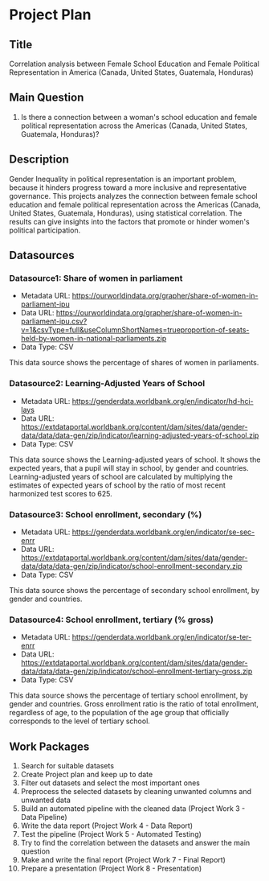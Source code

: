 # Project Plan

## Title
<!-- Give your project a short title. -->
Correlation analysis between Female School Education and Female Political Representation in America (Canada, United States, Guatemala, Honduras)

## Main Question

<!-- Think about one main question you want to answer based on the data. -->
1. Is there a connection between a woman's school education and female political representation across the Americas (Canada, United States, Guatemala, Honduras)?

## Description

<!-- Describe your data science project in max. 200 words. Consider writing about why and how you attempt it. -->
Gender Inequality in political representation is an important problem, because it hinders progress toward a more inclusive and representative governance.
This projects analyzes the connection between female school education and female political representation across the Americas (Canada, United States, Guatemala, Honduras), using statistical correlation. 
The results can give insights into the factors that promote or hinder women's political participation.

## Datasources

<!-- Describe each datasources you plan to use in a section. Use the prefic "DatasourceX" where X is the id of the datasource. -->

### Datasource1: Share of women in parliament
* Metadata URL: https://ourworldindata.org/grapher/share-of-women-in-parliament-ipu
* Data URL: https://ourworldindata.org/grapher/share-of-women-in-parliament-ipu.csv?v=1&csvType=full&useColumnShortNames=trueproportion-of-seats-held-by-women-in-national-parliaments.zip
* Data Type: CSV

This data source shows the percentage of shares of women in parliaments.

### Datasource2: Learning-Adjusted Years of School
* Metadata URL: https://genderdata.worldbank.org/en/indicator/hd-hci-lays
* Data URL: https://extdataportal.worldbank.org/content/dam/sites/data/gender-data/data/data-gen/zip/indicator/learning-adjusted-years-of-school.zip
* Data Type: CSV

This data source shows the Learning-adjusted years of school. It shows the expected years, that a pupil will stay in school, by gender and countries.
Learning-adjusted years of school are calculated by multiplying the estimates of expected years of school by the ratio of most recent harmonized test scores to 625.

### Datasource3: School enrollment, secondary (%)
* Metadata URL: https://genderdata.worldbank.org/en/indicator/se-sec-enrr
* Data URL: https://extdataportal.worldbank.org/content/dam/sites/data/gender-data/data/data-gen/zip/indicator/school-enrollment-secondary.zip
* Data Type: CSV

This data source shows the percentage of secondary school enrollment, by gender and countries.

### Datasource4: School enrollment, tertiary (% gross)
* Metadata URL: https://genderdata.worldbank.org/en/indicator/se-ter-enrr
* Data URL: https://extdataportal.worldbank.org/content/dam/sites/data/gender-data/data/data-gen/zip/indicator/school-enrollment-tertiary-gross.zip
* Data Type: CSV

This data source shows the percentage of tertiary school enrollment, by gender and countries.
Gross enrollment ratio is the ratio of total enrollment, regardless of age, to the population of the age group that officially corresponds to the level of tertiary school.

## Work Packages

<!-- List of work packages ordered sequentially, each pointing to an issue with more details. -->

1. Search for suitable datasets 
2. Create Project plan and keep up to date
3. Filter out datasets and select the most important ones 
4. Preprocess the selected datasets by cleaning unwanted columns and unwanted data
5. Build an automated pipeline with the cleaned data (Project Work 3 - Data Pipeline)
6. Write the data report (Project Work 4 - Data Report)
7. Test the pipeline (Project Work 5 - Automated Testing)
8. Try to find the correlation between the datasets and answer the main question
9. Make and write the final report (Project Work 7 - Final Report)
10. Prepare a presentation (Project Work 8 - Presentation)